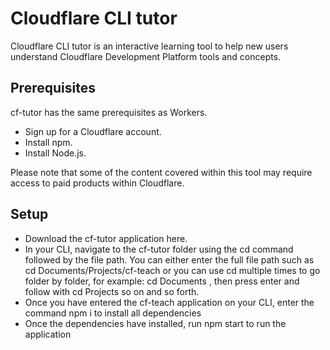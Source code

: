 # Cloudflare CLI tutor

Cloudflare CLI tutor is an interactive learning tool to help new users understand Cloudflare Development Platform tools and concepts.

## Prerequisites
cf-tutor has the same prerequisites as Workers.

- Sign up for a Cloudflare account.
- Install npm.
- Install Node.js.

Please note that some of the content covered within this tool may require access to paid products within Cloudflare.

## Setup
- Download the cf-tutor application here.
- In your CLI, navigate to the cf-tutor folder using the cd command followed by the file path. You can either enter the full file path such as cd Documents/Projects/cf-teach  or you can use cd  multiple times to go folder by folder, for example: cd Documents , then press enter and follow with cd Projects  so on and so forth.
- Once you have entered the cf-teach application on your CLI, enter the command npm i  to install all dependencies
- Once the dependencies have installed, run npm start to run the application
